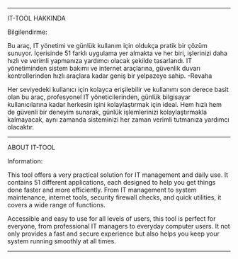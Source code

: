 **********************************************************************************************************************************************************************************************************************************************************************************************************************************

IT-TOOL HAKKINDA

Bilgilendirme:

Bu araç, IT yönetimi ve günlük kullanım için oldukça pratik bir çözüm sunuyor. İçerisinde 51 farklı uygulama yer almakta ve her biri, işlerinizi daha hızlı ve verimli yapmanıza yardımcı olacak şekilde tasarlandı. IT yönetiminden sistem bakımı ve internet araçlarına, güvenlik duvarı kontrollerinden hızlı araçlara kadar geniş bir yelpazeye sahip. -Revaha

Her seviyedeki kullanıcı için kolayca erişilebilir ve kullanımı son derece basit olan bu araç, profesyonel IT yöneticilerinden, günlük bilgisayar kullanıcılarına kadar herkesin işini kolaylaştırmak için ideal. Hem hızlı hem de güvenli bir deneyim sunarak, günlük işlemlerinizi kolaylaştırmakla kalmayacak, aynı zamanda sisteminizi her zaman verimli tutmanıza yardımcı olacaktır.

**********************************************************************************************************************************************************************************************************************************************************************************************************************************

ABOUT IT-TOOL

Information:

This tool offers a very practical solution for IT management and daily use. It contains 51 different applications, each designed to help you get things done faster and more efficiently. From IT management to system maintenance, internet tools, security firewall checks, and quick utilities, it covers a wide range of functions.

Accessible and easy to use for all levels of users, this tool is perfect for everyone, from professional IT managers to everyday computer users. It not only provides a fast and secure experience but also helps you keep your system running smoothly at all times.

**********************************************************************************************************************************************************************************************************************************************************************************************************************************
